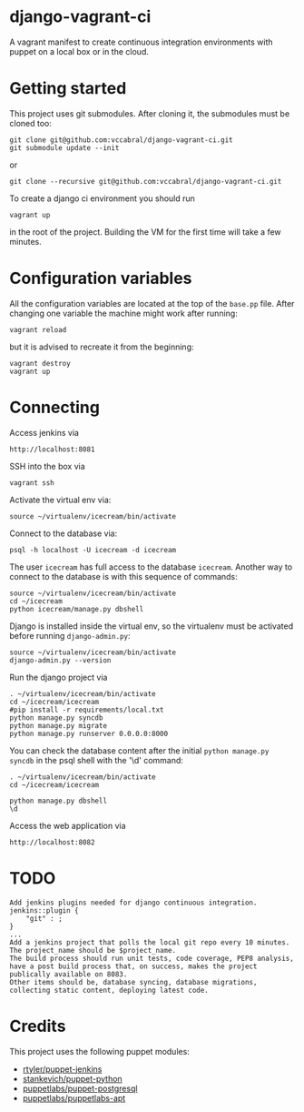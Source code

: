 django-vagrant-ci
=================

A vagrant manifest to create continuous integration environments with puppet on a local box or in the cloud.

Getting started
=====

This project uses git submodules. After cloning it, the submodules must be cloned too:

    git clone git@github.com:vccabral/django-vagrant-ci.git
    git submodule update --init

or

    git clone --recursive git@github.com:vccabral/django-vagrant-ci.git

To create a django ci environment you should run

    vagrant up

in the root of the project.
Building the VM for the first time will take a few minutes.

Configuration variables
====

All the configuration variables are located at the top of the `base.pp` file.
After changing one variable the machine might work after running:

    vagrant reload
but it is advised to recreate it from the beginning:

    vagrant destroy
    vagrant up

Connecting
====
Access jenkins via

    http://localhost:8081

SSH into the box via

    vagrant ssh

Activate the virtual env via:

    source ~/virtualenv/icecream/bin/activate

Connect to the database via:

    psql -h localhost -U icecream -d icecream
The user `icecream` has full access to the database `icecream`.
Another way to connect to the database is with this sequence of commands:

    source ~/virtualenv/icecream/bin/activate
    cd ~/icecream
    python icecream/manage.py dbshell

Django is installed inside the virtual env, so the virtualenv must be activated before running `django-admin.py`:

    source ~/virtualenv/icecream/bin/activate
    django-admin.py --version

Run the django project via

    . ~/virtualenv/icecream/bin/activate
    cd ~/icecream/icecream
    #pip install -r requirements/local.txt
    python manage.py syncdb
    python manage.py migrate
    python manage.py runserver 0.0.0.0:8000

You can check the database content after the initial `python manage.py syncdb` in the psql shell with the '\d' command:

    . ~/virtualenv/icecream/bin/activate
    cd ~/icecream/icecream

    python manage.py dbshell
    \d

Access the web application via

    http://localhost:8082


TODO
===
    Add jenkins plugins needed for django continuous integration.
    jenkins::plugin {
        "git" : ;
    }
    ...
    Add a jenkins project that polls the local git repo every 10 minutes. The project_name should be $project_name.
    The build process should run unit tests, code coverage, PEP8 analysis, have a post build process that, on success, makes the project publically available on 8083.
    Other items should be, database syncing, database migrations, collecting static content, deploying latest code.

Credits
===
This project uses the following puppet modules:

- [rtyler/puppet-jenkins](https://github.com/rtyler/puppet-jenkins)
- [stankevich/puppet-python](https://github.com/stankevich/puppet-python)
- [puppetlabs/puppet-postgresql](https://github.com/puppetlabs/puppet-postgresql)
- [puppetlabs/puppetlabs-apt](https://github.com/puppetlabs/puppetlabs-apt)

